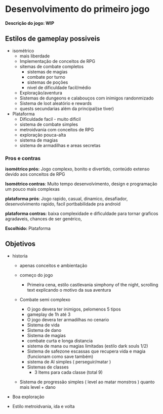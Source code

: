 # Desenvolvimento do primeiro jogo

#### Descrição do jogo: WIP



## Estilos de gameplay possiveis

- isométrico
  - mais liberdade
  - Implementação de conceitos de RPG
  - sitemas de combate completos
    - sistemas de magias
    - combate por turno
    - sistemas de poções
    - nivel de dificuldade facil/médio
  - Exploração/aventura
  - Sistemas de dungeons e calabouços com inimigos randonmizado
  - Sistema de loot aleatório e rewards 
  - quests secundarias além da principal(se tiver)
- Plataforma
  - Dificuldade facil - muito dificil
  - sistema de combate simples
  - metroidvania com conceitos de RPG
  - exploração pouca-alta
  - sistema de magias
  - sistema de armadilhas e areas secretas

### Pros e contras

**isométrico prós:** Jogo complexo, bonito e divertido, conteúdo extenso devido aos conceitos de RPG

**Isométrico contras**: Muito tempo desenvolvimento, design e programação um pouco mais complexas



**plataforma prós**: Jogo rapido, casual, dinamico, desafiador, desenvolvimento rapido, facil portbabilidade pra android

**plataforma contras:** baixa complexidade e dificuldade para tornar graficos agradaveis, chances de ser genérico,



**Escolhido:** Plataforma

## Objetivos

- historia

  - apenas conceitos e ambientação
  - começo do jogo 
    
    - Primeira cena, estilo castlevania simphony of the night, scrolling text explicando o motivo da sua aventura
  - Combate semi complexo
    - O jogo devera ter inimigos, pelomenos 5 tipos
    - gameplay de 1h até 3
    - O jogo devera ter armadilhas no cenario
    - Sistema de vida
    - Sistema de dano
    - Sistema de magias 
    - combate curta e longa distancia
    - sistema de mana ou magias limitadas (estilo dark souls 1/2)
    - Sistema de safezone escassas que recupera vida e magia (funcionam como save também)
    - sistema de AI simples ( perseguir/matar )
    - Sistemas de classes
      - 3 Items para cada classe (total 9)
  - Sistema de progressão simples ( level ao matar monstros ) quanto mais level + dano
  
- Boa exploração
  
- Estilo metroidvania, ida e volta
  
    

